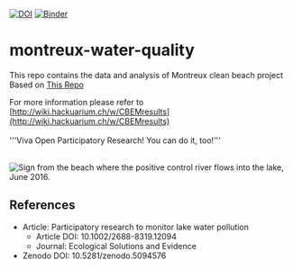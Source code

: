 [![DOI](https://zenodo.org/badge/DOI/10.5281/zenodo.5094576.svg)](https://doi.org/10.5281/zenodo.5094576)
[![Binder](https://mybinder.org/badge_logo.svg)](https://mybinder.org/v2/gh/Hackuarium/montreux-water-quality/HEAD)

# montreux-water-quality
This repo contains the data and analysis of Montreux clean beach project
Based on [This Repo](https://github.com/Hackuarium/water-quality-2016-2017)


For more information please refer to [http://wiki.hackuarium.ch/w/CBEMresults](http://wiki.hackuarium.ch/w/CBEMresults)<br>
<br>
'''Viva Open Participatory Research!  You can do it, too!'''<br>
<br>

![Sign from the beach where the positive control river flows into the lake, June 2016.](http://wiki.hackuarium.ch/images/a/a3/Vaucheresign.jpg)

## References

- Article: Participatory research to monitor lake water pollution
  - Article DOI: 10.1002/2688-8319.12094
  - Journal: Ecological Solutions and Evidence
- Zenodo DOI: 10.5281/zenodo.5094576
